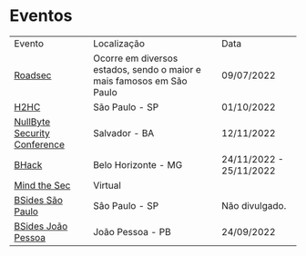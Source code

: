 # Eventos

<table>
    <tbody>
        <tr>
            <td> Evento </td>
            <td> Localização</td>
            <td> Data</td>
        <tr>
            <td> <a href="https://www.roadsec.com.br/">Roadsec</a> </td>
            <td> Ocorre em diversos estados, sendo o maior e mais famosos em São Paulo</td>
            <td>09/07/2022</td>
        </tr>
        <tr>
            <td> <a href="https://www.h2hc.com.br/">H2HC</a> </td>
            <td> São Paulo - SP </td>
            <td> 01/10/2022</td>
        </tr>
        <tr>
            <td>
                <a href="https:BA//www.nullbyte-con.org/">NullByte Security Conference</a>
            </td>
            <td> Salvador - BA </td>
            <td> 12/11/2022 </td>
        </tr>
        <tr>
            <td>
                <a href="https://www.bhack.com.br/">BHack</a>
            </td>
            <td> Belo Horizonte - MG </td>
            <td>24/11/2022 - 25/11/2022</td>
        </tr>
        <tr>
            <td>
                <a href="https://mindthesec.com.br">Mind the Sec</a>
            </td>
            <td> Virtual </td>
        </tr>
        <tr>
            <td>
                <a href="https://www.securitybsides.com.br/">BSides São Paulo</a>
            </td>
            <td> Sâo Paulo - SP </td>
            <td> Não divulgado. </td>
        </tr>
        <tr>
            <td>
                <a href="https://www.bsidesjp.com.br/">BSides João Pessoa</a>
            </td>
            <td> João Pessoa - PB </td>
            <td> 24/09/2022 </td>
        </tr>
    </tbody>
</table>
